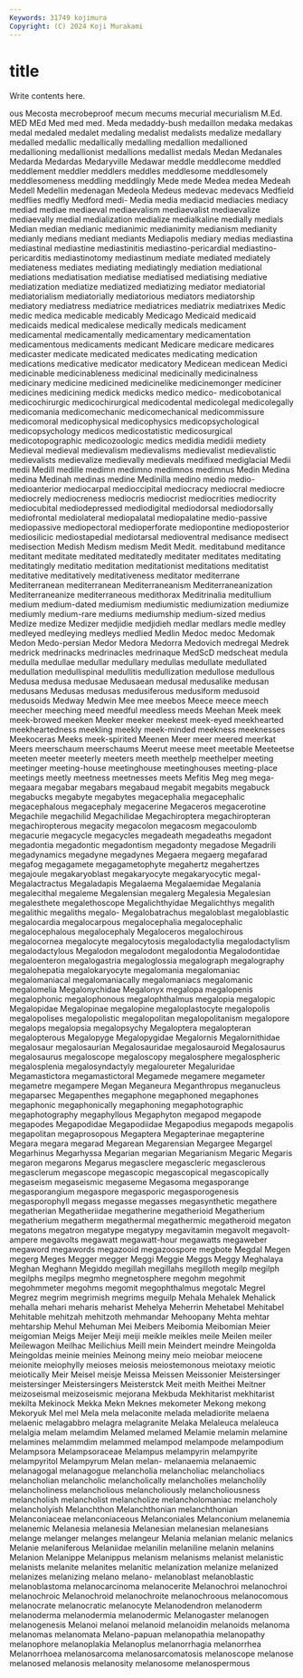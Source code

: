 ```yaml
---
Keywords: 31749 kojimura
Copyright: (C) 2024 Koji Murakami
---
```


# title

Write contents here.



ous Mecosta mecrobeproof mecum mecums mecurial
mecurialism M.Ed. MED MEd Med med med. Meda medaddy-bush medaillon
medaka medakas medal medaled medalet medaling medalist medalists medalize medallary
medalled medallic medallically medalling medallion medallioned medallioning medallionist medallions medallist
medals Medan Medanales Medarda Medardas Medaryville Medawar meddle meddlecome meddled
meddlement meddler meddlers meddles meddlesome meddlesomely meddlesomeness meddling meddlingly Mede
mede Medea medea Medeah Medell Medellin medenagan Medeola Medeus medevac
medevacs Medfield medflies medfly Medford medi- Media media mediacid mediacies
mediacy mediad mediae mediaeval mediaevalism mediaevalist mediaevalize mediaevally medial medialization
medialize medialkaline medially medials Median median medianic medianimic medianimity medianism
medianity medianly medians mediant mediants Mediapolis mediary medias mediastina mediastinal
mediastine mediastinitis mediastino-pericardial mediastino-pericarditis mediastinotomy mediastinum mediate mediated mediately mediateness
mediates mediating mediatingly mediation mediational mediations mediatisation mediatise mediatised mediatising
mediative mediatization mediatize mediatized mediatizing mediator mediatorial mediatorialism mediatorially mediatorious
mediators mediatorship mediatory mediatress mediatrice mediatrices mediatrix mediatrixes Medic medic
medica medicable medicably Medicago Medicaid medicaid medicaids medical medicalese medically
medicals medicament medicamental medicamentally medicamentary medicamentation medicamentous medicaments medicant Medicare
medicare medicares medicaster medicate medicated medicates medicating medication medications medicative
medicator medicatory Medicean medicean Medici medicinable medicinableness medicinal medicinally medicinalness
medicinary medicine medicined medicinelike medicinemonger mediciner medicines medicining medick medicks
medico medico- medicobotanical medicochirurgic medicochirurgical medicodental medicolegal medicolegally medicomania medicomechanic
medicomechanical medicommissure medicomoral medicophysical medicophysics medicopsychological medicopsychology medicos medicostatistic medicosurgical
medicotopographic medicozoologic medics medidia medidii mediety Medieval medieval medievalism medievalisms
medievalist medievalistic medievalists medievalize medievally medievals medifixed mediglacial Medii medii
Medill medille medimn medimno medimnos medimnus Medin Medina medina Medinah
medinas medine Medinilla medino medio medio- medioanterior mediocarpal medioccipital mediocracy
mediocral mediocre mediocrely mediocreness mediocris mediocrist mediocrities mediocrity mediocubital mediodepressed
mediodigital mediodorsal mediodorsally mediofrontal mediolateral mediopalatal mediopalatine medio-passive mediopassive mediopectoral
medioperforate mediopontine medioposterior mediosilicic mediostapedial mediotarsal medioventral medisance medisect medisection
Medish Medism medism Medit Medit. meditabund meditance meditant meditate meditated
meditatedly meditater meditates meditating meditatingly meditatio meditation meditationist meditations meditatist
meditative meditatively meditativeness meditator mediterrane Mediterranean mediterranean Mediterraneanism Mediterraneanization Mediterraneanize
mediterraneous medithorax Meditrinalia meditullium medium medium-dated mediumism mediumistic mediumization mediumize
mediumly medium-rare mediums mediumship medium-sized medius Medize medize Medizer medjidie
medjidieh medlar medlars medle medley medleyed medleying medleys medlied Medlin
Medoc medoc Medomak Medon Medo-persian Medor Medora Medorra Medovich medregal
Medrek medrick medrinacks medrinacles medrinaque MedScD medscheat medula medulla medullae
medullar medullary medullas medullate medullated medullation medullispinal medullitis medullization medullose
medullous Medusa medusa medusae Medusaean medusal medusalike medusan medusans Medusas
medusas medusiferous medusiform medusoid medusoids Medway Medwin Mee mee meebos
Meece meece meech meecher meeching meed meedful meedless meeds Meehan
Meek meek meek-browed meeken Meeker meeker meekest meek-eyed meekhearted meekheartedness
meekling meekly meek-minded meekness meeknesses Meekoceras Meeks meek-spirited Meenen Meer
meer meered meerkat Meers meerschaum meerschaums Meerut meese meet meetable
Meeteetse meeten meeter meeterly meeters meeth meethelp meethelper meeting meetinger
meeting-house meetinghouse meetinghouses meeting-place meetings meetly meetness meetnesses meets Mefitis
Meg meg mega- megaara megabar megabars megabaud megabit megabits megabuck
megabucks megabyte megabytes megacephalia megacephalic megacephalous megacephaly megacerine Megaceros megacerotine
Megachile megachilid Megachilidae Megachiroptera megachiropteran megachiropterous megacity megacolon megacosm megacoulomb
megacurie megacycle megacycles megadeath megadeaths megadont megadontia megadontic megadontism megadonty
megadose Megadrili megadynamics megadyne megadynes Megaera megaerg megafarad megafog megagamete
megagametophyte megahertz megahertzes megajoule megakaryoblast megakaryocyte megakaryocytic megal- Megalactractus Megaladapis
Megalaema Megalaemidae Megalania megalecithal megaleme Megalensian megalerg Megalesia Megalesian megalesthete
megalethoscope Megalichthyidae Megalichthys megalith megalithic megaliths megalo- Megalobatrachus megaloblast megaloblastic
megalocardia megalocarpous megalocephalia megalocephalic megalocephalous megalocephaly Megaloceros megalochirous megalocornea megalocyte
megalocytosis megalodactylia megalodactylism megalodactylous Megalodon megalodont megalodontia Megalodontidae megaloenteron megalogastria
megaloglossia megalograph megalography megalohepatia megalokaryocyte megalomania megalomaniac megalomaniacal megalomaniacally megalomaniacs
megalomanic megalomelia Megalonychidae Megalonyx megalopa megalopenis megalophonic megalophonous megalophthalmus megalopia
megalopic Megalopidae Megalopinae megalopine megaloplastocyte megalopolis megalopolises megalopolistic megalopolitan megalopolitanism
megalopore megalops megalopsia megalopsychy Megaloptera megalopteran megalopterous Megalopyge Megalopygidae Megalornis
Megalornithidae megalosaur megalosaurian Megalosauridae megalosauroid Megalosaurus megalosaurus megaloscope megaloscopy megalosphere
megalospheric megalosplenia megalosyndactyly megaloureter Megaluridae Megamastictora megamastictoral Megamede megamere megameter
megametre megampere Megan Meganeura Meganthropus meganucleus megaparsec Megapenthes megaphone megaphoned
megaphones megaphonic megaphonically megaphoning megaphotographic megaphotography megaphyllous Megaphyton megapod megapode
megapodes Megapodidae Megapodiidae Megapodius megapods megapolis megapolitan megaprosopous Megaptera Megapterinae
megapterine Megara megara megarad Megarean Megarensian Megargee Megargel Megarhinus Megarhyssa
Megarian megarian Megarianism Megaric Megaris megaron megarons Megarus megasclere megascleric
megasclerous megasclerum megascope megascopic megascopical megascopically megaseism megaseismic megaseme Megasoma
megasporange megasporangium megaspore megasporic megasporogenesis megasporophyll megass megasse megasses megasynthetic
megathere megatherian Megatheriidae megatherine megatherioid Megatherium megatherium megatherm megathermal megathermic
megatheroid megaton megatons megatron megatype megatypy megavitamin megavolt megavolt-ampere megavolts
megawatt megawatt-hour megawatts megaweber megaword megawords megazooid megazoospore megbote Megdal
Megen megerg Meges Megger megger Meggi Meggie Meggs Meggy Meghalaya
Meghan Meghann Megiddo megillah megillahs megilloth megilp megilph megilphs megilps
megmho megnetosphere megohm megohmit megohmmeter megohms megomit megophthalmus megotalc Megrel
Megrez megrim megrimish megrims meguilp Mehala Mehalek Mehalick mehalla mehari
meharis meharist Mehelya Meherrin Mehetabel Mehitabel Mehitable mehitzah mehitzoth mehmandar
Mehoopany Mehta mehtar mehtarship Mehul Mehuman Mei Meibers Meibomia Meibomian
Meier meigomian Meigs Meijer Meiji meiji meikle meikles meile Meilen
meiler Meilewagon Meilhac Meilichius Meill mein Meindert meindre Meingolda Meingoldas
meinie meinies Meinong meiny meio meiobar meiocene meionite meiophylly meioses
meiosis meiostemonous meiotaxy meiotic meiotically Meir Meisel meisje Meissa Meissen
Meissonier Meistersinger meistersinger Meistersingers Meisterstck Meit meith Meithei Meitner meizoseismal
meizoseismic mejorana Mekbuda Mekhitarist mekhitarist mekilta Mekinock Mekka Mekn Meknes
mekometer Mekong mekong Mekoryuk Mel mel Mela mela melaconite melada
meladiorite melaena melaenic melagabbro melagra melagranite Melaka Melaleuca melaleuca melalgia
melam melamdim Melamed melamed Melamie melamin melamine melamines melammdim melammed
melampod melampode melampodium Melampsora Melampsoraceae Melampus melampyrin melampyrite melampyritol Melampyrum
Melan melan- melanaemia melanaemic melanagogal melanagogue melancholia melancholiac melancholiacs melancholian
melancholic melancholically melancholies melancholily melancholiness melancholious melancholiously melancholiousness melancholish melancholist
melancholize melancholomaniac melancholy melancholyish Melanchthon Melanchthonian melanchthonian Melanconiaceae melanconiaceous Melanconiales
Melanconium melanemia melanemic Melanesia melanesia Melanesian melanesian melanesians melange melanger
melanges melangeur Melania melanian melanic melanics Melanie melaniferous Melaniidae melanilin
melaniline melanin melanins Melanion Melanippe Melanippus melanism melanisms melanist melanistic
melanists melanite melanites melanitic melanization melanize melanized melanizes melanizing melano
melano- melanoblast melanoblastic melanoblastoma melanocarcinoma melanocerite Melanochroi melanochroi melanochroic Melanochroid
melanochroite melanochroous melanocomous melanocrate melanocratic melanocyte Melanodendron melanoderm melanoderma melanodermia
melanodermic Melanogaster melanogen melanogenesis Melanoi melanoi melanoid melanoidin melanoids melanoma
melanomas melanomata Melano-papuan melanopathia melanopathy melanophore melanoplakia Melanoplus melanorrhagia melanorrhea
Melanorrhoea melanosarcoma melanosarcomatosis melanoscope melanose melanosed melanosis melanosity melanosome melanospermous
